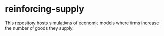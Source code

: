 # reinforcing-supply
This repository hosts simulations of economic models where firms increase the number of goods they supply.
